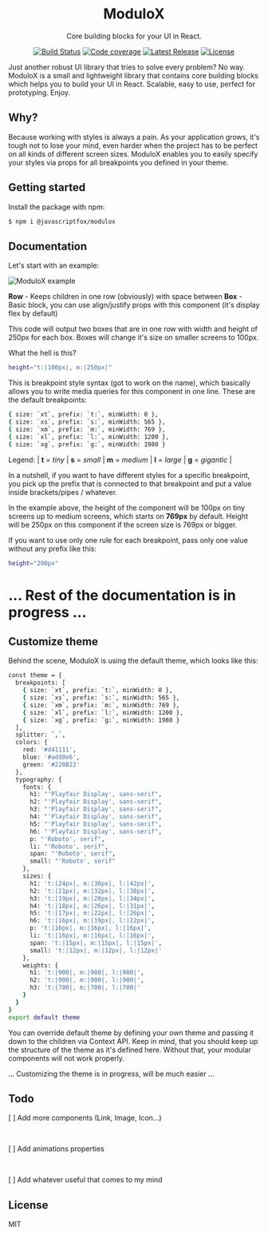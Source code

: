 <h1 align="center">ModuloX</h1>
<p align="center">
	Core building blocks for your UI in React.
</p>

<p align="center">
    <a href="https://travis-ci.org/JavascriptFox/modulox"><img src="https://img.shields.io/travis/JavascriptFox/modulox/master.svg" alt="Build Status"></a>
    <a href="https://codecov.io/gh/JavascriptFox/modulox"><img src="https://codecov.io/gh/JavascriptFox/modulox/branch/master/graph/badge.svg" alt="Code coverage"></a>
    <a href="https://github.com/JavascriptFox/modulox/releases"><img src="https://img.shields.io/npm/v/@javascriptfox/modulox.svg?colorB=orange" alt="Latest Release"></a>
    <a href="https://github.com/JavascriptFox/modulox/blob/master/LICENSE"><img src="https://img.shields.io/github/license/JavascriptFox/modulox.svg?colorB=blue" alt="License"></a>
</p>

Just another robust UI library that tries to solve every problem? No way. ModuloX is a small and lightweight library that contains core building blocks which helps you to build your UI in React. Scalable, easy to use, perfect for prototyping. Enjoy.

## Why?

Because working with styles is always a pain. As your application grows, it's tough not to lose your mind, even harder when the project has to be perfect on all kinds of different screen sizes. ModuloX enables you to easily specify your styles via props for all breakpoints you defined in your theme.

## Getting started

Install the package with npm:

```sh
$ npm i @javascriptfox/modulox
```

## Documentation

Let's start with an example:

<img src="https://github.com/JavascriptFox/modulox/blob/master/examples/intro/code.png" alt="ModuloX example">

**Row** - Keeps children in one row (obviously) with space between
**Box** - Basic block, you can use align/justify props with this component (it's display flex by default)

This code will output two boxes that are in one row with width and height of 250px for each box. Boxes will change it's size on smaller screens to 100px.

What the hell is this?

```sh
height="t:|100px|, m:|250px|"
```

This is breakpoint style syntax (got to work on the name), which basically allows you to write media queries for this component in one line. These are the default breakpoints:

```sh
{ size: `xt`, prefix: `t:`, minWidth: 0 },
{ size: `xs`, prefix: `s:`, minWidth: 565 },
{ size: `xm`, prefix: `m:`, minWidth: 769 },
{ size: `xl`, prefix: `l:`, minWidth: 1200 },
{ size: `xg`, prefix: `g:`, minWidth: 1980 }
```

Legend: | **t** = _tiny_ | **s** = _small_ | **m** = _medium_ | **l** = _large_ | **g** = _gigantic_ |

In a nutshell, if you want to have different styles for a specific breakpoint, you pick up the prefix that is connected to that breakpoint and put a value inside brackets/pipes / whatever.

In the example above, the height of the component will be 100px on tiny screens up to medium screens, which starts on **769px** by default. Height will be 250px on this component if the screen size is 769px or bigger.

If you want to use only one rule for each breakpoint, pass only one value without any prefix like this:

```sh
height="200px"
```

# ... Rest of the documentation is in progress ...

## Customize theme

Behind the scene, ModuloX is using the default theme, which looks like this:

```sh
const theme = {
  breakpoints: [
    { size: `xt`, prefix: `t:`, minWidth: 0 },
    { size: `xs`, prefix: `s:`, minWidth: 565 },
    { size: `xm`, prefix: `m:`, minWidth: 769 },
    { size: `xl`, prefix: `l:`, minWidth: 1200 },
    { size: `xg`, prefix: `g:`, minWidth: 1980 }
  ],
  splitter: `,`,
  colors: {
    red: '#d41111',
    blue: '#add8e6',
    green: '#228B22'
  },
  typography: {
    fonts: {
      h1: "'Playfair Display', sans-serif",
      h2: "'Playfair Display', sans-serif",
      h3: "'Playfair Display', sans-serif",
      h4: "'Playfair Display', sans-serif",
      h5: "'Playfair Display', sans-serif",
      h6: "'Playfair Display', sans-serif",
      p: "'Roboto', serif",
      li: "'Roboto', serif",
      span: "'Roboto', serif",
      small: "'Roboto', serif"
    },
    sizes: {
      h1: 't:|24px|, m:|36px|, l:|42px|',
      h2: 't:|21px|, m:|32px|, l:|38px|',
      h3: 't:|19px|, m:|28px|, l:|34px|',
      h4: 't:|18px|, m:|26px|, l:|31px|',
      h5: 't:|17px|, m:|22px|, l:|26px|',
      h6: 't:|16px|, m:|19px|, l:|22px|',
      p: 't:|16px|, m:|16px|, l:|16px|',
      li: 't:|16px|, m:|16px|, l:|16px|',
      span: 't:|15px|, m:|15px|, l:|15px|',
      small: 't:|12px|, m:|12px|, l:|12px|'
    },
    weights: {
      h1: 't:|900|, m:|900|, l:|900|',
      h2: 't:|900|, m:|900|, l:|900|',
      h3: 't:|700|, m:|700|, l:|700|'
    }
  }
}
export default theme
```

You can override default theme by defining your own theme and passing it down to the children via Context API. Keep in mind, that you should keep up the structure of the theme as it's defined here. Without that, your modular components will not work properly.

... Customizing the theme is in progress, will be much easier ...

## Todo

<p>[ ] Add more components (Link, Image, Icon...)</p><br />
<p>[ ] Add animations properties</p><br />
<p>[ ] Add whatever useful that comes to my mind</p>

## License

MIT
